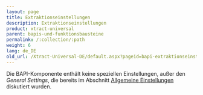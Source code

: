 ```yaml
---
layout: page
title: Extraktionseinstellungen
description: Extraktionseinstellungen
product: xtract-universal
parent: bapis-und-funktionsbausteine
permalink: /:collection/:path
weight: 6
lang: de_DE
old_url: /Xtract-Universal-DE/default.aspx?pageid=bapi-extraktionseinstellungen
---
```


Die BAPI-Komponente enthält keine speziellen Einstellungen, außer den *General Settings*, die bereits im Abschnitt [Allgemeine Einstellungen](../fortgeschrittene-techniken/allgemeine-einstellungen) diskutiert wurden.